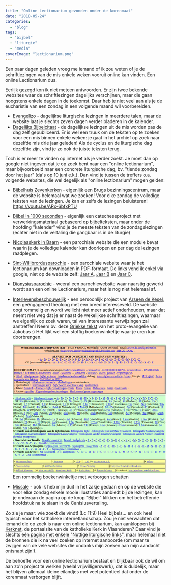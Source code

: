 ```yaml
---
title: "Online Lectionarium gevonden onder de korenmaat"
date: "2018-05-24"
categories: 
  - "blog"
tags: 
  - "bijbel"
  - "liturgie"
  - "media"
coverImage: "lectionarium.png"
---
```


Een paar dagen geleden vroeg me iemand of ik zou weten of je de schriftlezingen van de mis enkele weken vooruit online kan vinden. Een online Lectionarium dus.

Eerlijk gezegd kon ik niet meteen antwoorden. Er zijn twee bekende websites waar de schriftlezingen dagelijks verschijnen, maar die gaan hoogstens enkele dagen in de toekomst. Daar heb je niet veel aan als je de eucharistie van een zondag in een volgende maand wil voorbereiden.

- [Evangelizo](https://dagelijksevangelie.org/NL/gospel) - dagelijkse liturgische lezingen in meerdere talen, maar de website laat je slechts zeven dagen verder bladeren in de kalender.
- [Dagelijks Bijbelcitaat](http://www.bijbelcitaat.be/) - de dagelijkse lezingen uit de mis worden pas de dag zelf gepubliceerd. Er is wel een truuk om de teksten op te zoeken voor een mis binnen enkele weken: je gaat in het archief op zoek naar dezelfde mis drie jaar geleden! Als de cyclus en de liturgische dag dezelfde zijn, vind je zo ook de juiste teksten terug.

Toch is er meer te vinden op internet als je verder zoekt. Je moet dan op google niet ingeven dat je op zoek bent naar een "online lectionarium", maar bijvoorbeeld naar een concrete liturgische dag, bv. "tiende zondag door het jaar" (da's op 10 juni e.k.). Dan vind je tussen de treffers o.a. volgende websites, die wel degelijk als "online lectionarium" mogen gelden:

- [Bijbelhuis Zevenkerken](https://www.bijbelhuiszevenkerken.be/blog/2013/01/01/overzicht-zondagslezingen/) - eigenlijk een Brugs bezinningscentrum, maar de website is helemaal wat we zoeken! Voor elke zondag de volledige teksten van de lezingen. Je kan er zelfs de lezingen beluisteren! https://youtu.be/ARx-6bfxPTU
- [Bijbel in 1000 seconden](http://www.bijbelin1000seconden.be/menu/tiki-index.php?page=Liturgische+kalender) - eigenlijk een catecheseproject met verwerkingsmateriaal gebaseerd op bijbelteksten, maar onder de hoofding "kalender" vind je de meeste teksten van de zondagslezingen (echter niet in de vertaling die gangbaar is in de liturgie)
- [Nicolaaskerk in Baarn](https://parochienet.nl/nicbaarn/index.php?Nav=6) - een parochiale website die een module bevat waarin je de volledige kalender kan doorlopen en per dag de lezingen raadplegen.
- [Sint-Willibrordusparochie](http://www.sint-willibrordusparochie.nl) - een parochiale website waar je het lectionarium kan downloaden in PDF-formaat. De links vond ik enkel via google, niet op de website zelf: [Jaar A](http://www.sint-willibrordusparochie.nl/wp-content/uploads/2014/07/jaarA.pdf), [Jaar B](http://www.sint-willibrordusparochie.nl/wp-content/uploads/2014/07/jaarB.pdf) en [Jaar C](http://www.sint-willibrordusparochie.nl/wp-content/uploads/2014/07/jaarC.pdf).
- [Dionysiusparochie](http://www.dionysiusparochie.nl/spiritualiteit/lezingen-heilige-mis/lezingen-jaren-a-b-en-c/) - weeral een parochiewebsite waar naarstig gewerkt wordt aan een online Lectionarium, maar het is nog niet helemaal af.
- [Interlevensbeschouwelijk](http://www.interlevensbeschouwelijk.be/liturgie%20b-jaar.htm) - een persoonlijk project van [Arseen de Kesel](https://www.linkedin.com/in/arseen-de-kesel-a0ba5173/), een geëngageerd theoloog met een breed interesseveld. De website oogt rommelig en wordt wellicht niet meer actief onderhouden, maar dat neemt niet weg dat je er naast de wekelijkse schriftlezingen, waarnaar we eigenlijk op zoek waren, tal van interessante verwijzingen zal aantreffen! Neem bv. deze [Griekse tekst](http://www.interlevensbeschouwelijk.be/proto-evangelie%20van%20Jakobus.html) van het proto-evangelie van Jakobus :) Het lijkt wel een stoffig boekenwinkeltje waar je uren kan doorbrengen.
    
    [![](images/interlevensbeschouwelijk.png)](http://www.interlevensbeschouwelijk.be/liturgie%20b-jaar.htm) Een rommelig boekenwinkeltje met verborgen schatten
- [Missale](http://www.missale.net/of/nl) - ook ik heb mijn duit in het zakje gedaan en op de website die voor elke zondag enkele mooie illustraties aanbiedt bij de lezingen, kan je onderaan de pagina op de knop "Bijbel" klikken om het betreffende hoofdstuk na te slaan in de Canisiusvertaling.

Zo zie je maar: wie zoekt die vindt! (Lc 11:9) Heel bijbels... en ook heel typisch voor het katholieke internetlandschap. Zou je niet verwachten dat iemand die op zoek is naar een online lectionarium, kan aankloppen bij [Kerknet](http://www.kerknet.be), de portaalsite van de katholieke Kerk in Vlaanderen? Daar vind je slechts [één pagina met enkele "Nuttige liturgische links"](https://www.kerknet.be/icl/artikel/nuttige-liturgische-links), maar helemaal niet de bronnen die ik na veel zoeken op internet aanboorde (om maar te zwijgen van de vele websites die ondanks mijn zoeken aan mijn aandacht ontsnapt zijn!).

De behoefte voor een online lectionarium bestaat en blijkbaar ook de wil om aan zo'n project te werken (veelal vrijwilligerswerk), dat is duidelijk, maar het blijven allemaal kleine eilandjes met veel potentieel dat onder de korenmaat verborgen blijft.
